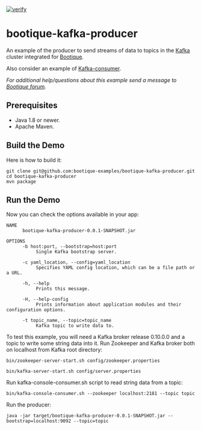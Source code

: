 [![verify](https://github.com/bootique-examples/bootique-kafka-producer/actions/workflows/verify.yml/badge.svg)](https://github.com/bootique-examples/bootique-kafka-producer/actions/workflows/verify.yml)

# bootique-kafka-producer

An example of the producer to send streams of data to topics in the [Kafka](https://kafka.apache.org) cluster integrated for [Bootique](http://bootique.io).

Also consider an example of [Kafka-consumer](https://github.com/bootique-examples/bootique-kafka-consumer). 

*For additional help/questions about this example send a message to
[Bootique forum](https://groups.google.com/forum/#!forum/bootique-user).*

## Prerequisites

* Java 1.8 or newer.
* Apache Maven.

## Build the Demo

Here is how to build it:

	git clone git@github.com:bootique-examples/bootique-kafka-producer.git
	cd bootique-kafka-producer
	mvn package

## Run the Demo

Now you can check the options available in your app:

    NAME
          bootique-kafka-producer-0.0.1-SNAPSHOT.jar
    
    OPTIONS
          -b host:port, --bootstrap=host:port
               Single Kafka bootstrap server.
    
          -c yaml_location, --config=yaml_location
               Specifies YAML config location, which can be a file path or a URL.
    
          -h, --help
               Prints this message.
    
          -H, --help-config
               Prints information about application modules and their configuration options.
    
          -t topic_name, --topic=topic_name
               Kafka topic to write data to.
        
To test this example, you will need a Kafka broker release 0.10.0.0 and a topic to write some string data into it. 
Run Zookeeper and Kafka broker both on localhost from Kafka root directory:

    bin/zookeeper-server-start.sh config/zookeeper.properties
    
    bin/kafka-server-start.sh config/server.properties
    
Run kafka-console-consumer.sh script to read string data from a topic:
        
    bin/kafka-console-consumer.sh --zookeeper localhost:2181 --topic topic 

Run the producer:

    java -jar target/bootique-kafka-producer-0.0.1-SNAPSHOT.jar --bootstrap=localhost:9092 --topic=topic 

